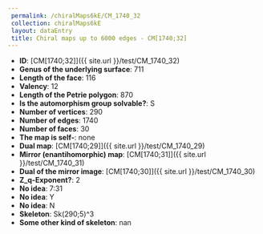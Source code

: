 ```yaml
--- 
 permalink: /chiralMaps6kE/CM_1740_32 
 collection: chiralMaps6kE
 layout: dataEntry
 title: Chiral maps up to 6000 edges - CM[1740;32]
---
```


- **ID**: [CM[1740;32]]({{ site.url }}/test/CM_1740_32)
- **Genus of the underlying surface**: 711
- **Length of the face**: 116
- **Valency**: 12
- **Length of the Petrie polygon**: 870
- **Is the automorphism group solvable?**: S
- **Number of vertices**: 290
- **Number of edges**: 1740
- **Number of faces**: 30
- **The map is self-**: none
- **Dual map**: [CM[1740;29]]({{ site.url }}/test/CM_1740_29)
- **Mirror (enantihomorphic) map**: [CM[1740;31]]({{ site.url }}/test/CM_1740_31)
- **Dual of the mirror image**: [CM[1740;30]]({{ site.url }}/test/CM_1740_30)
- **Z_q-Exponent?**: 2
- **No idea**:  7:31
- **No idea**: Y
- **No idea**: N
- **Skeleton**: Sk(290;5)^3
- **Some other kind of skeleton**: nan
